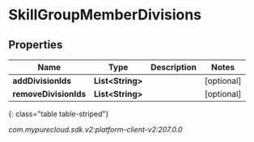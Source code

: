 # SkillGroupMemberDivisions


## Properties

| Name | Type | Description | Notes |
| ------------ | ------------- | ------------- | ------------- |
| **addDivisionIds** | **List&lt;String&gt;** |  |  [optional] |
| **removeDivisionIds** | **List&lt;String&gt;** |  |  [optional] |
{: class="table table-striped"}




_com.mypurecloud.sdk.v2:platform-client-v2:207.0.0_
